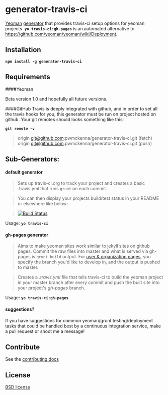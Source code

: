 # generator-travis-ci

[Yeoman](http://yeoman.io) [generator](https://github.com/yeoman/generator) that provides travis-ci setup options for yeoman projects.
__`yo travis-ci:gh-pages`__ is an automated alternative to https://github.com/yeoman/yeoman/wiki/Deployment.

## Installation

__`npm install -g generator-travis-ci`__

## Requirements

####Yeoman

Beta version 1.0 and hopefully all future versions.

####GitHub
Travis is deeply integrated with github, and in order to set all the travis hooks for you, this generator must be run on project hosted on github. Your git remotes should looks something like this:

__`git remote -v`__
> origin  git@github.com:pwmckenna/generator-travis-ci.git (fetch)
> origin  git@github.com:pwmckenna/generator-travis-ci.git (push)

## Sub-Generators:

#### default generator

> Sets up travis-ci.org to track your project and creates a basic .travis.yml that runs `grunt` on each commit.

> You can then display your projects build/test status in your README or elsewhere like below:

> [![Build Status](https://travis-ci.org/pwmckenna/generator-travis-ci.png?branch=master)](https://travis-ci.org/pwmckenna/generator-travis-ci)

Usage: __`yo travis-ci`__

#### gh-pages generator

> Aims to make yeoman sites work similar to jekyll sites on github pages. Commit the raw files into master and what is served via gh-pages is `grunt build` output. For [user & organization pages](https://help.github.com/articles/user-organization-and-project-pages#user--organization-pages), you specify the branch you'd like to develop in, and the output is pushed to master.

> Creates a *.travis.yml* file that tells travis-ci to build the yeoman project in your master branch after every commit and push the built site into your project's *gh-pages* branch.

Usage: __`yo travis-ci:gh-pages`__

#### suggestions?

If you have suggestions for common yeoman/grunt testing/deployment tasks that could be handled best by a continuous integration service, make a pull request or shoot me a message!

## Contribute

See the [contributing docs](https://github.com/yeoman/yeoman/blob/master/contributing.md)


## License

[BSD license](http://opensource.org/licenses/bsd-license.php)
